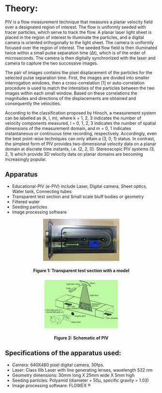# Theory:

PIV is a flow measurement technique that measures a planar velocity field over a designated region of interest. The flow is uniformly seeded with tracer particles, which serve to track the flow. A planar laser light sheet is placed in the region of interest to illuminate the particles, and a digital camera is oriented orthogonally to the light sheet. The camera is uniformly focused over the region of interest. The seeded flow field is then illuminated twice within a small pulse separation time (Δt), which is of the order of microseconds. The camera is then digitally synchronized with the laser and camera to capture the two successive images.

The pair of images contains the pixel displacement of the particles for the selected pulse separation time. First, the images are divided into smaller interrogation windows, then a cross-correlation [1] or auto-correlation procedure is used to match the intensities of the particles between the two images within each small window. Based on these correlations the magnitudes and directions of the displacements are obtained and consequently the velocities.

According to the classification proposed by Hinsch, a measurement system can be labelled as (k, l, m), where k = 1, 2, 3 indicates the number of velocity components measured, l = 0, 1, 2, 3 indicates the number of spatial dimensions of the measurement domain, and m = 0, 1 indicates instantaneous or continuous time recording, respectively. Accordingly, even the best point-wise techniques can only attain a (3, 0, 1) status. In contrast, the simplest form of PIV provides two-dimensional velocity data on a planar domain at discrete time instants, i.e. (2, 2, 0). Stereoscopic PIV systems (3, 2, 1) which provide 3D velocity data on planar domains are becoming increasingly popular.


 ## Apparatus
- Educational-PIV (e-PIV) include Laser, Digital camera, Sheet optics, Water tank, Connecting tubes
- Transparent test section and Small scale bluff bodies or geometry
- Filtered water
- Seeding particles
- Image processing software


<center>
<img src="./images/Fig1.png" style="width:50%;">

#### Figure 1: Transparent test section with a model
</center>

<center>
<img src="./images/Fig2.png" style="width:50%;">

#### Figure 2: Schematic of PIV
</center>

## Specifications of the apparatus used:
- Camera: 640X480 pixel digital camera, 30fps.
- Laser: Class IIIb Laser with line generating lenses, wavelength 532 nm
- Geometry dimensions: 30mm long X 25mm wide X 5mm high
- Seeding particles: Polyamid (diameter = 50μ, specific gravity = 1.03)
- Image processing software: FLOWEX ®
